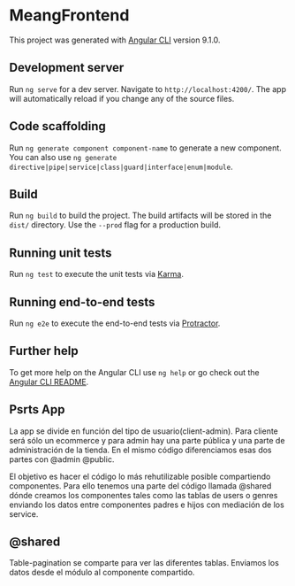 # MeangFrontend

This project was generated with [Angular CLI](https://github.com/angular/angular-cli) version 9.1.0.

## Development server

Run `ng serve` for a dev server. Navigate to `http://localhost:4200/`. The app will automatically reload if you change any of the source files.

## Code scaffolding

Run `ng generate component component-name` to generate a new component. You can also use `ng generate directive|pipe|service|class|guard|interface|enum|module`.

## Build

Run `ng build` to build the project. The build artifacts will be stored in the `dist/` directory. Use the `--prod` flag for a production build.

## Running unit tests

Run `ng test` to execute the unit tests via [Karma](https://karma-runner.github.io).

## Running end-to-end tests

Run `ng e2e` to execute the end-to-end tests via [Protractor](http://www.protractortest.org/).

## Further help

To get more help on the Angular CLI use `ng help` or go check out the [Angular CLI README](https://github.com/angular/angular-cli/blob/master/README.md).

## Psrts App

La app se divide en función del tipo de usuario(client-admin). Para cliente será sólo un ecommerce y para admin hay una parte pública y una parte de administración de la tienda. 
En el mismo código diferenciamos esas dos partes con @admin @public.

El objetivo es hacer el código lo más rehutilizable posible compartiendo componentes. Para ello tenemos una parte del código llamada @shared dónde creamos los componentes tales
como las tablas de users o genres enviando los datos entre componentes padres e hijos con mediación de los service. 

## @shared

Table-pagination se comparte para ver las diferentes tablas. Enviamos los datos desde el módulo al componente compartido.